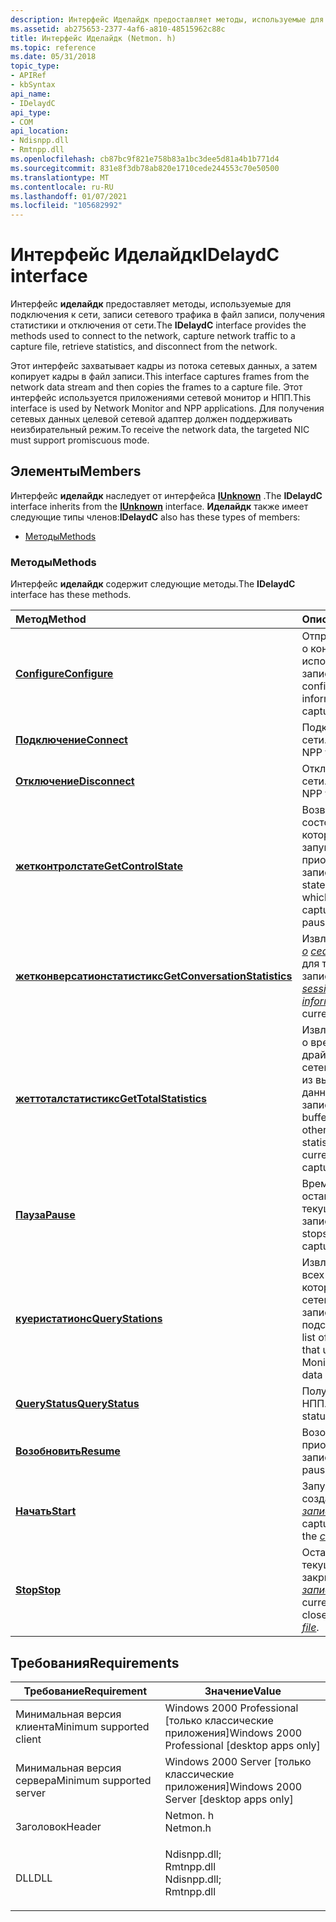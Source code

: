 ```yaml
---
description: Интерфейс Иделайдк предоставляет методы, используемые для подключения к сети, записи сетевого трафика в файл записи, получения статистики и отключения от сети.
ms.assetid: ab275653-2377-4af6-a810-48515962c88c
title: Интерфейс Иделайдк (Netmon. h)
ms.topic: reference
ms.date: 05/31/2018
topic_type:
- APIRef
- kbSyntax
api_name:
- IDelaydC
api_type:
- COM
api_location:
- Ndisnpp.dll
- Rmtnpp.dll
ms.openlocfilehash: cb87bc9f821e758b83a1bc3dee5d81a4b1b771d4
ms.sourcegitcommit: 831e8f3db78ab820e1710cede244553c70e50500
ms.translationtype: MT
ms.contentlocale: ru-RU
ms.lasthandoff: 01/07/2021
ms.locfileid: "105682992"
---
```

# <a name="idelaydc-interface"></a><span data-ttu-id="c1545-103">Интерфейс Иделайдк</span><span class="sxs-lookup"><span data-stu-id="c1545-103">IDelaydC interface</span></span>

<span data-ttu-id="c1545-104">Интерфейс **иделайдк** предоставляет методы, используемые для подключения к сети, записи сетевого трафика в файл записи, получения статистики и отключения от сети.</span><span class="sxs-lookup"><span data-stu-id="c1545-104">The **IDelaydC** interface provides the methods used to connect to the network, capture network traffic to a capture file, retrieve statistics, and disconnect from the network.</span></span>

<span data-ttu-id="c1545-105">Этот интерфейс захватывает кадры из потока сетевых данных, а затем копирует кадры в файл записи.</span><span class="sxs-lookup"><span data-stu-id="c1545-105">This interface captures frames from the network data stream and then copies the frames to a capture file.</span></span> <span data-ttu-id="c1545-106">Этот интерфейс используется приложениями сетевой монитор и НПП.</span><span class="sxs-lookup"><span data-stu-id="c1545-106">This interface is used by Network Monitor and NPP applications.</span></span> <span data-ttu-id="c1545-107">Для получения сетевых данных целевой сетевой адаптер должен поддерживать неизбирательный режим.</span><span class="sxs-lookup"><span data-stu-id="c1545-107">To receive the network data, the targeted NIC must support promiscuous mode.</span></span>

## <a name="members"></a><span data-ttu-id="c1545-108">Элементы</span><span class="sxs-lookup"><span data-stu-id="c1545-108">Members</span></span>

<span data-ttu-id="c1545-109">Интерфейс **иделайдк** наследует от интерфейса [**IUnknown**](/windows/desktop/api/unknwn/nn-unknwn-iunknown) .</span><span class="sxs-lookup"><span data-stu-id="c1545-109">The **IDelaydC** interface inherits from the [**IUnknown**](/windows/desktop/api/unknwn/nn-unknwn-iunknown) interface.</span></span> <span data-ttu-id="c1545-110">**Иделайдк** также имеет следующие типы членов:</span><span class="sxs-lookup"><span data-stu-id="c1545-110">**IDelaydC** also has these types of members:</span></span>

-   [<span data-ttu-id="c1545-111">Методы</span><span class="sxs-lookup"><span data-stu-id="c1545-111">Methods</span></span>](#methods)

### <a name="methods"></a><span data-ttu-id="c1545-112">Методы</span><span class="sxs-lookup"><span data-stu-id="c1545-112">Methods</span></span>

<span data-ttu-id="c1545-113">Интерфейс **иделайдк** содержит следующие методы.</span><span class="sxs-lookup"><span data-stu-id="c1545-113">The **IDelaydC** interface has these methods.</span></span>



| <span data-ttu-id="c1545-114">Метод</span><span class="sxs-lookup"><span data-stu-id="c1545-114">Method</span></span>                                                                  | <span data-ttu-id="c1545-115">Описание</span><span class="sxs-lookup"><span data-stu-id="c1545-115">Description</span></span>                                                                                                                                             |
|:------------------------------------------------------------------------|:--------------------------------------------------------------------------------------------------------------------------------------------------------|
| [<span data-ttu-id="c1545-116">**Configure**</span><span class="sxs-lookup"><span data-stu-id="c1545-116">**Configure**</span></span>](idelaydc-configure.md)                                 | <span data-ttu-id="c1545-117">Отправляет сведения о конфигурации, используемые для записи.</span><span class="sxs-lookup"><span data-stu-id="c1545-117">Submits configuration information used for a capture.</span></span><br/>                                                                                        |
| [<span data-ttu-id="c1545-118">**Подключение**</span><span class="sxs-lookup"><span data-stu-id="c1545-118">**Connect**</span></span>](idelaydc-connect.md)                                     | <span data-ttu-id="c1545-119">Подключает НПП к сети.</span><span class="sxs-lookup"><span data-stu-id="c1545-119">Connects the NPP to the network.</span></span><br/>                                                                                                             |
| [<span data-ttu-id="c1545-120">**Отключение**</span><span class="sxs-lookup"><span data-stu-id="c1545-120">**Disconnect**</span></span>](idelaydc-disconnect.md)                               | <span data-ttu-id="c1545-121">Отключает НПП от сети.</span><span class="sxs-lookup"><span data-stu-id="c1545-121">Disconnects the NPP from the network.</span></span><br/>                                                                                                        |
| [<span data-ttu-id="c1545-122">**жетконтролстате**</span><span class="sxs-lookup"><span data-stu-id="c1545-122">**GetControlState**</span></span>](idelaydc-getcontrolstate.md)                     | <span data-ttu-id="c1545-123">Возвращает состояние [*записи*](c.md), которое указывает, запущена или приостановлена запись.</span><span class="sxs-lookup"><span data-stu-id="c1545-123">Retrieves the state of the [*capture*](c.md), which indicates if the capture is running or paused.</span></span><br/>                      |
| [<span data-ttu-id="c1545-124">**жетконверсатионстатистикс**</span><span class="sxs-lookup"><span data-stu-id="c1545-124">**GetConversationStatistics**</span></span>](idelaydc-getconversationstatistics.md) | <span data-ttu-id="c1545-125">Извлекает [*сведения о*](s.md) [*сеансе*](s.md) и станции для текущей записи.</span><span class="sxs-lookup"><span data-stu-id="c1545-125">Retrieves [*session*](s.md) and [*station information*](s.md) for the current capture.</span></span><br/> |
| [<span data-ttu-id="c1545-126">**жеттоталстатистикс**</span><span class="sxs-lookup"><span data-stu-id="c1545-126">**GetTotalStatistics**</span></span>](idelaydc-gettotalstatistics.md)               | <span data-ttu-id="c1545-127">Извлекает сведения о времени, буфере, драйвере и другой сетевой статистике из выполняемой в данный момент записи.</span><span class="sxs-lookup"><span data-stu-id="c1545-127">Extracts time, buffer, driver, and other network statistics from the currently running capture.</span></span><br/>                                              |
| [<span data-ttu-id="c1545-128">**Пауза**</span><span class="sxs-lookup"><span data-stu-id="c1545-128">**Pause**</span></span>](idelaydc-pause.md)                                         | <span data-ttu-id="c1545-129">Временно останавливает текущую запись.</span><span class="sxs-lookup"><span data-stu-id="c1545-129">Temporarily stops the current capture.</span></span><br/>                                                                                                       |
| [<span data-ttu-id="c1545-130">**куеристатионс**</span><span class="sxs-lookup"><span data-stu-id="c1545-130">**QueryStations**</span></span>](idelaydc-querystations.md)                         | <span data-ttu-id="c1545-131">Извлекает список всех компьютеров, которые используют сетевой монитор для записи данных в подсети.</span><span class="sxs-lookup"><span data-stu-id="c1545-131">Retrieves a list of all computers that use Network Monitor to capture data on a subnet.</span></span><br/>                                                      |
| [<span data-ttu-id="c1545-132">**QueryStatus**</span><span class="sxs-lookup"><span data-stu-id="c1545-132">**QueryStatus**</span></span>](idelaydc-querystatus.md)                             | <span data-ttu-id="c1545-133">Получает состояние НПП.</span><span class="sxs-lookup"><span data-stu-id="c1545-133">Retrieves the status of the NPP.</span></span><br/>                                                                                                             |
| [<span data-ttu-id="c1545-134">**Возобновить**</span><span class="sxs-lookup"><span data-stu-id="c1545-134">**Resume**</span></span>](idelaydc-resume.md)                                       | <span data-ttu-id="c1545-135">Возобновляет приостановленную запись.</span><span class="sxs-lookup"><span data-stu-id="c1545-135">Resumes a paused capture.</span></span><br/>                                                                                                                    |
| [<span data-ttu-id="c1545-136">**Начать**</span><span class="sxs-lookup"><span data-stu-id="c1545-136">**Start**</span></span>](idelaydc-start.md)                                         | <span data-ttu-id="c1545-137">Запускает запись и создает [*файл записи*](c.md).</span><span class="sxs-lookup"><span data-stu-id="c1545-137">Starts a capture and creates the [*capture file*](c.md).</span></span><br/>                                                           |
| [<span data-ttu-id="c1545-138">**Stop**</span><span class="sxs-lookup"><span data-stu-id="c1545-138">**Stop**</span></span>](idelaydc-stop.md)                                           | <span data-ttu-id="c1545-139">Останавливает текущую запись и закрывает [*файл записи*](c.md).</span><span class="sxs-lookup"><span data-stu-id="c1545-139">Stops the current capture and closes the [*capture file*](c.md).</span></span><br/>                                                   |



 

## <a name="requirements"></a><span data-ttu-id="c1545-140">Требования</span><span class="sxs-lookup"><span data-stu-id="c1545-140">Requirements</span></span>



| <span data-ttu-id="c1545-141">Требование</span><span class="sxs-lookup"><span data-stu-id="c1545-141">Requirement</span></span> | <span data-ttu-id="c1545-142">Значение</span><span class="sxs-lookup"><span data-stu-id="c1545-142">Value</span></span> |
|-------------------------------------|----------------------------------------------------------------------------------------------------------------------------------------------------------|
| <span data-ttu-id="c1545-143">Минимальная версия клиента</span><span class="sxs-lookup"><span data-stu-id="c1545-143">Minimum supported client</span></span><br/> | <span data-ttu-id="c1545-144">Windows 2000 Professional \[только классические приложения\]</span><span class="sxs-lookup"><span data-stu-id="c1545-144">Windows 2000 Professional \[desktop apps only\]</span></span><br/>                                                                                               |
| <span data-ttu-id="c1545-145">Минимальная версия сервера</span><span class="sxs-lookup"><span data-stu-id="c1545-145">Minimum supported server</span></span><br/> | <span data-ttu-id="c1545-146">Windows 2000 Server \[только классические приложения\]</span><span class="sxs-lookup"><span data-stu-id="c1545-146">Windows 2000 Server \[desktop apps only\]</span></span><br/>                                                                                                     |
| <span data-ttu-id="c1545-147">Заголовок</span><span class="sxs-lookup"><span data-stu-id="c1545-147">Header</span></span><br/>                   | <dl> <span data-ttu-id="c1545-148"><dt>Netmon. h</dt></span><span class="sxs-lookup"><span data-stu-id="c1545-148"><dt>Netmon.h</dt></span></span> </dl>                                                                      |
| <span data-ttu-id="c1545-149">DLL</span><span class="sxs-lookup"><span data-stu-id="c1545-149">DLL</span></span><br/>                      | <dl> <span data-ttu-id="c1545-150"><dt>Ndisnpp.dll; </dt> <dt>Rmtnpp.dll</dt></span><span class="sxs-lookup"><span data-stu-id="c1545-150"><dt>Ndisnpp.dll; </dt> <dt>Rmtnpp.dll</dt></span></span> </dl> |



 

